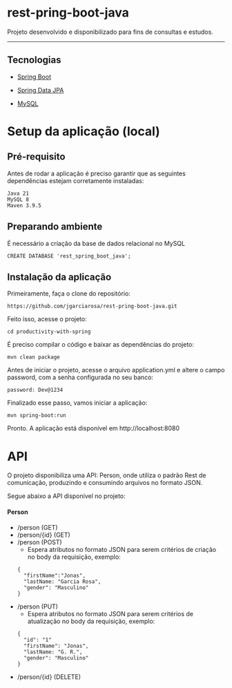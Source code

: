 # rest-pring-boot-java

Projeto desenvolvido e disponibilizado para fins de consultas e estudos.

---

## Tecnologias

- [Spring Boot](https://spring.io/projects/spring-boot)
 
- [Spring Data JPA](https://spring.io/projects/spring-data-jpa)

- [MySQL](https://www.mysql.com/)


# Setup da aplicação (local)

## Pré-requisito

Antes de rodar a aplicação é preciso garantir que as seguintes dependências estejam corretamente instaladas:
```
Java 21
MySQL 8
Maven 3.9.5 
```

## Preparando ambiente

É necessário a criação da base de dados relacional no MySQL

```
CREATE DATABASE 'rest_spring_boot_java';
```

## Instalação da aplicação

Primeiramente, faça o clone do repositório:
```
https://github.com/jgarciarosa/rest-pring-boot-java.git
```
Feito isso, acesse o projeto:
```
cd productivity-with-spring
```
É preciso compilar o código e baixar as dependências do projeto:
```
mvn clean package
```
Antes de iniciar o projeto, acesse o arquivo application.yml e altere o campo password, com a senha configurada no seu banco:
```
password: Dev@1234
```
Finalizado esse passo, vamos iniciar a aplicação:
```
mvn spring-boot:run
```
Pronto. A aplicação está disponível em http://localhost:8080

# API

O projeto disponibiliza uma API: Person, onde utiliza o padrão Rest de comunicação, produzindo e consumindo arquivos no formato JSON.

Segue abaixo a API disponível no projeto:

#### Person

 - /person (GET)
 - /person/{id} (GET)
 - /person (POST)
     - Espera atributos no formato JSON para serem critérios de criação no body da requisição, exemplo:
    ```
    {
      "firstName":"Jonas",
      "lastName: "Garcia Rosa",
      "gender": "Masculino"
    }
    ```
 - /person (PUT)
     -  Espera atributos no formato JSON para serem critérios de atualização no body da requisição, exemplo:
    ```
    {
      "id": "1"
      "firstName": "Jonas",
      "lastName: "G. R.",
      "gender": "Masculino"
    }
    ```
 - /person/{id} (DELETE)
